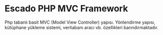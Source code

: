 # Escado PHP MVC Framework

Php tabanlı basit MVC (Model View Controller) yapısı. Yönlendirme yapısı, kütüphane yükleme sistemi, veritabanı aracı vb. özellikleri barındırmaktadır.
